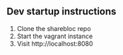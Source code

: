## Dev startup instructions

1. Clone the sharebloc repo
2. Start the vagrant instance
3. Visit http://localhost:8080
